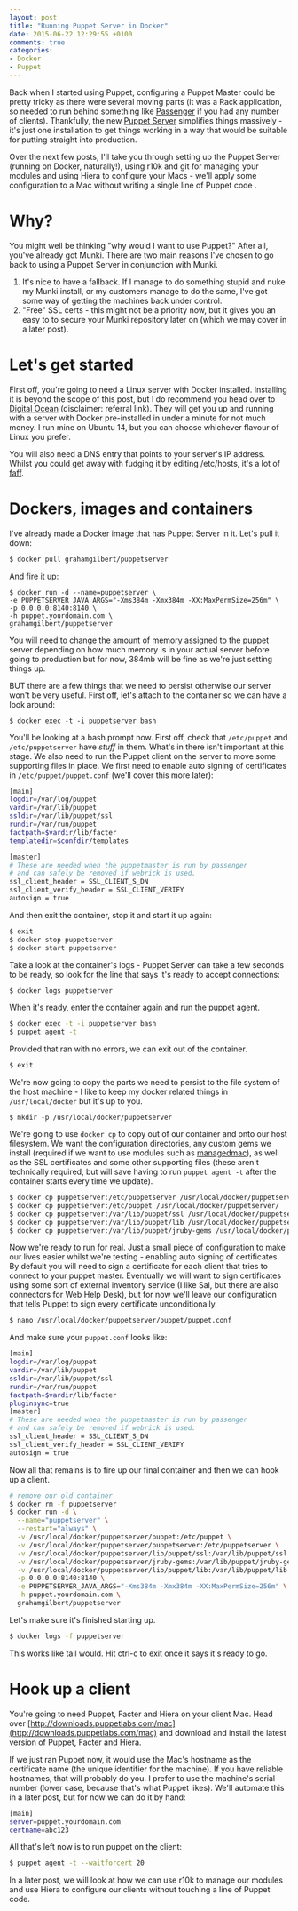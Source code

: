 ```yaml
---
layout: post
title: "Running Puppet Server in Docker"
date: 2015-06-22 12:29:55 +0100
comments: true
categories:
- Docker
- Puppet
---
```

Back when I started using Puppet, configuring a Puppet Master could be pretty tricky as there were several moving parts (it was a Rack application, so needed to run behind something like [Passenger](https://www.phusionpassenger.com/) if you had any number of clients). Thankfully, the new [Puppet Server](https://github.com/puppetlabs/puppet-server) simplifies things massively - it's just one installation to get things working in a way that would be suitable for putting straight into production.

Over the next few posts, I'll take you through setting up the Puppet Server (running on Docker, naturally!), using r10k and git for managing your modules and using Hiera to configure your Macs - we'll apply some configuration to a Mac without writing a single line of Puppet code .

# Why?

You might well be thinking "why would I want to use Puppet?" After all, you've already got Munki. There are two main reasons I've chosen to go back to using a Puppet Server in conjunction with Munki.

1. It's nice to have a fallback. If I manage to do something stupid and nuke my Munki install, or my customers manage to do the same, I've got some way of getting the machines back under control.
2. "Free" SSL certs - this might not be a priority now, but it gives you an easy to to secure your Munki repository later on (which we may cover in a later post).<!--more-->

# Let's get started

First off, you're going to need a Linux server with Docker installed. Installing it is beyond the scope of this post, but I do recommend you head over to [Digital Ocean](http://www.digitalocean.com/?refcode=ce1e0f3880e1) (disclaimer: referral link). They will get you up and running with a server with Docker pre-installed in under a minute for not much money.  I run mine on Ubuntu 14, but you can choose whichever flavour of Linux you prefer.

You will also need a DNS entry that points to your server's IP address. Whilst you could get away with fudging it by editing /etc/hosts, it's a lot of [faff](http://www.oxforddictionaries.com/definition/english/faff).

# Dockers, images and containers

I've already made a Docker image that has Puppet Server in it. Let's pull it down:

``` bash
$ docker pull grahamgilbert/puppetserver
```

And fire it up:

```
$ docker run -d --name=puppetserver \
-e PUPPETSERVER_JAVA_ARGS="-Xms384m -Xmx384m -XX:MaxPermSize=256m" \
-p 0.0.0.0:8140:8140 \
-h puppet.yourdomain.com \
grahamgilbert/puppetserver
```

You will need to change the amount of memory assigned to the puppet server depending on how much memory is in your actual server before going to production but for now, 384mb will be fine as we're just setting things up.

BUT there are a few things that we need to persist otherwise our server won't be very useful. First off, let's attach to the container so we can have a look around:

```
$ docker exec -t -i puppetserver bash
```

You'll be looking at a bash prompt now. First off, check that ``/etc/puppet`` and ``/etc/puppetserver`` have *stuff* in them. What's in there isn't important at this stage. We also need to run the Puppet client on the server to move some supporting files in place. We first need to enable auto signing of certificates in ``/etc/puppet/puppet.conf`` (we'll cover this more later):

``` bash /etc/puppet/puppet.conf
[main]
logdir=/var/log/puppet
vardir=/var/lib/puppet
ssldir=/var/lib/puppet/ssl
rundir=/var/run/puppet
factpath=$vardir/lib/facter
templatedir=$confdir/templates

[master]
# These are needed when the puppetmaster is run by passenger
# and can safely be removed if webrick is used.
ssl_client_header = SSL_CLIENT_S_DN
ssl_client_verify_header = SSL_CLIENT_VERIFY
autosign = true
```

And then exit the container, stop it and start it up again:

``` bash
$ exit
$ docker stop puppetserver
$ docker start puppetserver
```

Take a look at the container's logs - Puppet Server can take a few seconds to be ready, so look for the line that says it's ready to accept connections:

``` bash
$ docker logs puppetserver
```

When it's ready, enter the container again and run the puppet agent.

``` bash
$ docker exec -t -i puppetserver bash
$ puppet agent -t
```

Provided that ran with no errors, we can exit out of the container.

``` bash
$ exit
```

We're now going to copy the parts we need to persist to the file system of the host machine - I like to keep my docker related things in ``/usr/local/docker`` but it's up to you.

```
$ mkdir -p /usr/local/docker/puppetserver
```

We're going to use ``docker cp`` to copy out of our container and onto our host filesystem. We want the configuration directories, any custom gems we install (required if we want to use modules such as [managedmac](https://github.com/dayglojesus/managedmac)), as well as the SSL certificates and some other supporting files (these aren't technically required, but will save having to run ``puppet agent -t`` after the container starts every time we update).

``` bash
$ docker cp puppetserver:/etc/puppetserver /usr/local/docker/puppetserver/
$ docker cp puppetserver:/etc/puppet /usr/local/docker/puppetserver/
$ docker cp puppetserver:/var/lib/puppet/ssl /usr/local/docker/puppetserver/lib/
$ docker cp puppetserver:/var/lib/puppet/lib /usr/local/docker/puppetserver/lib/
$ docker cp puppetserver:/var/lib/puppet/jruby-gems /usr/local/docker/puppetserver/
```

Now we're ready to run for real. Just a small piece of configuration to make our lives easier whilst we're testing - enabling auto signing of certificates. By default you will need to sign a certificate for each client that tries to connect to your puppet master. Eventually we will want to sign certificates using some sort of external inventory service (I like Sal, but there are also connectors for Web Help Desk), but for now we'll leave our configuration that tells Puppet to sign every certificate unconditionally.

``` bash
$ nano /usr/local/docker/puppetserver/puppet/puppet.conf
```

And make sure your ``puppet.conf`` looks like:

``` bash /usr/local/docker/puppetserver/puppet/puppet.conf
[main]
logdir=/var/log/puppet
vardir=/var/lib/puppet
ssldir=/var/lib/puppet/ssl
rundir=/var/run/puppet
factpath=$vardir/lib/facter
pluginsync=true
[master]
# These are needed when the puppetmaster is run by passenger
# and can safely be removed if webrick is used.
ssl_client_header = SSL_CLIENT_S_DN
ssl_client_verify_header = SSL_CLIENT_VERIFY
autosign = true
```

Now all that remains is to fire up our final container and then we can hook up a client.

``` bash
# remove our old container
$ docker rm -f puppetserver
$ docker run -d \
  --name="puppetserver" \
  --restart="always" \
  -v /usr/local/docker/puppetserver/puppet:/etc/puppet \
  -v /usr/local/docker/puppetserver/puppetserver:/etc/puppetserver \
  -v /usr/local/docker/puppetserver/lib/puppet/ssl:/var/lib/puppet/ssl \
  -v /usr/local/docker/puppetserver/jruby-gems:/var/lib/puppet/jruby-gems \
  -v /usr/local/docker/puppetserver/lib/puppet/lib:/var/lib/puppet/lib \
  -p 0.0.0.0:8140:8140 \
  -e PUPPETSERVER_JAVA_ARGS="-Xms384m -Xmx384m -XX:MaxPermSize=256m" \
  -h puppet.yourdomain.com \
  grahamgilbert/puppetserver
```

Let's make sure it's finished starting up.

``` bash
$ docker logs -f puppetserver
```

This works like tail would. Hit ctrl-c to exit once it says it's ready to go.

# Hook up a client

You're going to need Puppet, Facter and Hiera on your client Mac. Head over [http://downloads.puppetlabs.com/mac](http://downloads.puppetlabs.com/mac) and download and install the latest version of Puppet, Facter and Hiera.

If we just ran Puppet now, it would use the Mac's hostname as the certificate name (the unique identifier for the machine). If you have reliable hostnames, that will probably do you. I prefer to use the machine's serial number (lower case, because that's what Puppet likes). We'll automate this in a later post, but for now we can do it by hand:

``` bash /etc/puppet/puppet.conf
[main]
server=puppet.yourdomain.com
certname=abc123
```

All that's left now is to run puppet on the client:

``` bash
$ puppet agent -t --waitforcert 20
```

In a later post, we will look at how we can use r10k to manage our modules and use Hiera to configure our clients without touching a line of Puppet code.
